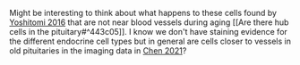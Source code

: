 Might be interesting to think about what happens to these cells found by [Yoshitomi 2016](https://doi.org/10.1038/srep36019) that are not near blood vessels during aging [[Are there hub cells in the pituitary#^443c05]]. I know we don't have staining evidence for the different endocrine cell types but in general are cells closer to vessels in old pituitaries in the imaging data in [Chen 2021](https://doi.org/10.15252/embj.2020105242)?